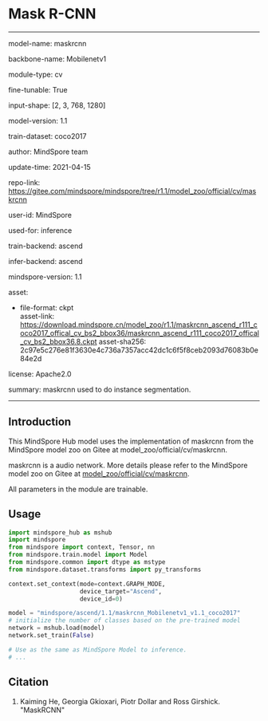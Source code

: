 # Mask R-CNN

---

model-name: maskrcnn

backbone-name: Mobilenetv1

module-type: cv

fine-tunable: True

input-shape: [2, 3, 768, 1280]

model-version: 1.1

train-dataset: coco2017

author: MindSpore team

update-time: 2021-04-15

repo-link: <https://gitee.com/mindspore/mindspore/tree/r1.1/model_zoo/official/cv/maskrcnn>

user-id: MindSpore

used-for: inference

train-backend: ascend

infer-backend: ascend

mindspore-version: 1.1

asset:

-
    file-format: ckpt  
    asset-link: <https://download.mindspore.cn/model_zoo/r1.1/maskrcnn_ascend_r111_coco2017_offical_cv_bs2_bbox36/maskrcnn_ascend_r111_coco2017_offical_cv_bs2_bbox36.8.ckpt>
    asset-sha256: 2c97e5c276e81f3630e4c736a7357acc42dc1c6f5f8ceb2093d76083b0e84e2d

license: Apache2.0

summary: maskrcnn used to do instance segmentation.

---

## Introduction

This MindSpore Hub model uses the implementation of maskrcnn from the MindSpore model zoo on Gitee at model_zoo/official/cv/maskrcnn.

maskrcnn is a audio network. More details please refer to the MindSpore model zoo on Gitee at [model_zoo/official/cv/maskrcnn](https://gitee.com/mindspore/mindspore/blob/r1.1/model_zoo/official/cv/maskrcnn/README.md).

All parameters in the module are trainable.

## Usage

```python
import mindspore_hub as mshub
import mindspore
from mindspore import context, Tensor, nn
from mindspore.train.model import Model
from mindspore.common import dtype as mstype
from mindspore.dataset.transforms import py_transforms

context.set_context(mode=context.GRAPH_MODE,
                    device_target="Ascend",
                    device_id=0)

model = "mindspore/ascend/1.1/maskrcnn_Mobilenetv1_v1.1_coco2017"
# initialize the number of classes based on the pre-trained model
network = mshub.load(model)
network.set_train(False)

# Use as the same as MindSpore Model to inference.
# ...
```

## Citation

1. Kaiming He, Georgia Gkioxari, Piotr Dollar and Ross Girshick. "MaskRCNN"
